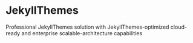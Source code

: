 # JekyllThemes
Professional JekyllThemes solution with JekyllThemes-optimized cloud-ready and enterprise scalable-architecture capabilities
